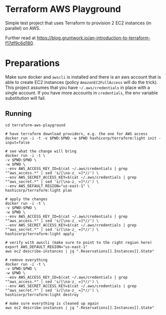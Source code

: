 # Terraform AWS Playground

Simple test project that uses Terraform to provision 2 EC2 instances (in parallel) on AWS. 

Further read at https://blog.gruntwork.io/an-introduction-to-terraform-f17df9c6d180.

# Preparations

Make sure docker and `awscli` is installed and there is an aws account that is able to create EC2 instances (policy `AmazonEC2FullAccess` will do the trick).
This project assumes that you have `~/.aws/credentials` in place with a single account. If you have more accounts in `credentials`, the env variable substitution will fail.


## Running

```
cd terraform-aws-playground

# have terraform download providers, e.g. the one for AWS access
docker run -i -t -v $PWD:$PWD -w $PWD hashicorp/terraform:light init -input=false

# see what the change will bring
docker run -i -t \
-v $PWD:$PWD \
-w $PWD \
--env AWS_ACCESS_KEY_ID=$(cat ~/.aws/credentials | grep "^aws_access.*" | sed 's/[\na-z_ =]*//') \
--env AWS_SECRET_ACCESS_KEY=$(cat ~/.aws/credentials | grep "^aws_secret.*" | sed 's/[\na-z_ =]*//') \
--env AWS_DEFAULT_REGION="us-east-1" \
hashicorp/terraform:light plan

# apply the changes
docker run -i -t \
-v $PWD:$PWD \
-w $PWD \
--env AWS_ACCESS_KEY_ID=$(cat ~/.aws/credentials | grep "^aws_access.*" | sed 's/[\na-z_ =]*//') \
--env AWS_SECRET_ACCESS_KEY=$(cat ~/.aws/credentials | grep "^aws_secret.*" | sed 's/[\na-z_ =]*//') \
hashicorp/terraform:light apply

# verify with awscli (make sure to point to the right region here)
export AWS_DEFAULT_REGION="us-east-1"
aws ec2 describe-instances | jq ".Reservations[].Instances[].State" 

# remove everything
docker run -i -t \
-v $PWD:$PWD \
-w $PWD \
--env AWS_ACCESS_KEY_ID=$(cat ~/.aws/credentials | grep "^aws_access.*" | sed 's/[\na-z_ =]*//') \
--env AWS_SECRET_ACCESS_KEY=$(cat ~/.aws/credentials | grep "^aws_secret.*" | sed 's/[\na-z_ =]*//') \
hashicorp/terraform:light destroy

# make sure everything is cleaned up again
aws ec2 describe-instances | jq ".Reservations[].Instances[].State" 
```
